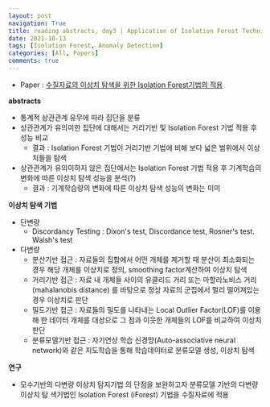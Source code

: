 ```yaml
---
layout: post
navigation: True
title: reading abstracts, day3 | Application of Isolation Forest Technique for Outlier Detection
date: 2021-10-13
tags: [Isolation Forest, Anomaly Detection]
categories: [All, Papers]
comments: true
---
```



- Paper : [수질자료의 이상치 탐색을 위한 Isolation Forest기법의 적용](https://www.jksee.or.kr/upload/pdf/KSEE-2018-40-12-473.pdf)
  
  
**abstracts**
- 통계적 상관관계 유무에 따라 집단을 분류
- 상관관계가 유의미한 집단에 대해서는 거리기반 및 Isolation Forest 기법 적용 후 성능 비교
	- 결과 : Isolation Forest 기법이 거리기반 기법에 비해 보다 넓은 범위에서 이상치들을 탐색
- 상관관계가 유의미하지 않은 집단에서는 Isolation Forest 기법 적용 후 기계학습의 변화에 따른 이상치 탐색 성능을 분석(?) 
	- 결과 : 기계학습량의 변화에 따른 이상치 탐색 성능의 변화는 미미



**이상치 탐색 기법**
- 단변량
	- Discordancy Testing : Dixon's test, Discordance test, Rosner's test. Walsh's test 
- 다변량
	- 분산기반 접근 : 자료들의 집합에서 어떤 개체를 제거할 때 분산이 최소화되는 경우 해당 개체를  이상치로 정의,  smoothing factor계산하여 이상치 탐색
	- 거리기반 접근 : 자료 내 개체들 사이의 유클리드 거리 또는 마할라노비스 거리(mahalanobis distance) 를 바탕으로 정상 자료의 군집에서 멀리 떨어져있는 경우 이상치로 판단
	- 밀도기반 접근  : 자료들의 밀도를 나타내는 Local Outlier Factor(LOF)를 이용해 한 데이터 개체를 대상으로 그 점과 이웃한 개체들의 LOF를 비교하여 이상치 판단
	- 분류모델기반 접근 : 자기연상 학습 신경망(Auto-associative neural network)와 같은 지도학습을 통해 학습데이터로 분류모델 생성, 이상치 탐색



**연구**
- 모수기반의 다변량 이상치 탐지기법 의 단점을 보완하고자 분류모델 기반의 다변량 이상치 탐 색기법인 Isolation Forest (iForest) 기법을 수질자료에 적용

